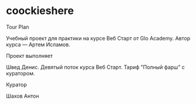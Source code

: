 # coockieshere

Tour Plan

Учебный проект для практики на курсе Веб Старт от Glo Academy. Автор курса — Артем Исламов.

Проект выполняет

Швед Денис. Девятый поток курса Веб Старт. Тариф "Полный фарш" с куратором.

Куратор

Шахов Антон
